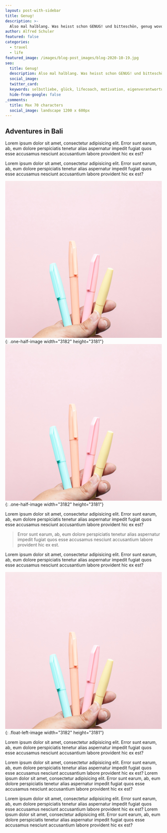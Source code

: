 ```yaml
---
layout: post-with-sidebar
title: Genug!
description: >-
  Also mal halblang. Was heisst schon GENUG! und bitteschön, genug wovon? Nun, das liegt in der Natur der Sache, oder sagen wir besser in der Natur des Menschen. Während für den einen schon die kleinste Belastung genug ist, fängt bei anderen  gerade mal dort der "Spass" so richtig an. 
author: Alfred Schuler
featured: false
categories:
  - travel
  - life
featured_image: /images/blog-post_images/blog-2020-10-19.jpg
seo:
  title: Genug!
  description: Also mal halblang. Was heisst schon GENUG! und bitteschön, genug wovon? Nun, das liegt in der Natur der Sache, oder sagen wir besser in der Natur des Menschen. Während für den einen schon die kleinste Belastung genug ist, fängt bei anderen  gerade mal dort der "Spass" so richtig an.
  social_image:
  twitter_card:
  keywords: selbstliebe, glück, lifecoach, motivation, eigenverantwortung, philosophie
  hide-from-google: false
_comments:
  title: Max 70 characters
  social_image: landscape 1200 x 600px
---
```

## Adventures in Bali

Lorem ipsum dolor sit amet, consectetur adipisicing elit. Error sunt earum, ab, eum dolore perspiciatis tenetur alias aspernatur impedit fugiat quos esse accusamus nesciunt accusantium labore provident hic ex est?

Lorem ipsum dolor sit amet, consectetur adipisicing elit. Error sunt earum, ab, eum dolore perspiciatis tenetur alias aspernatur impedit fugiat quos esse accusamus nesciunt accusantium labore provident hic ex est?

![](/uploads/dee-copper-and-wild-1lbmrktx8gq-unsplash.jpg){: .one-half-image width="3182" height="3181"}![](/uploads/dee-copper-and-wild-1lbmrktx8gq-unsplash.jpg){: .one-half-image width="3182" height="3181"}

Lorem ipsum dolor sit amet, consectetur adipisicing elit. Error sunt earum, ab, eum dolore perspiciatis tenetur alias aspernatur impedit fugiat quos esse accusamus nesciunt accusantium labore provident hic ex est?

> Error sunt earum, ab, eum dolore perspiciatis tenetur alias aspernatur impedit fugiat quos esse accusamus nesciunt accusantium labore provident hic ex est.

Lorem ipsum dolor sit amet, consectetur adipisicing elit. Error sunt earum, ab, eum dolore perspiciatis tenetur alias aspernatur impedit fugiat quos esse accusamus nesciunt accusantium labore provident hic ex est?

![](/uploads/dee-copper-and-wild-1lbmrktx8gq-unsplash.jpg){: .float-left-image width="3182" height="3181"}

Lorem ipsum dolor sit amet, consectetur adipisicing elit. Error sunt earum, ab, eum dolore perspiciatis tenetur alias aspernatur impedit fugiat quos esse accusamus nesciunt accusantium labore provident hic ex est?

Lorem ipsum dolor sit amet, consectetur adipisicing elit. Error sunt earum, ab, eum dolore perspiciatis tenetur alias aspernatur impedit fugiat quos esse accusamus nesciunt accusantium labore provident hic ex est? Lorem ipsum dolor sit amet, consectetur adipisicing elit. Error sunt earum, ab, eum dolore perspiciatis tenetur alias aspernatur impedit fugiat quos esse accusamus nesciunt accusantium labore provident hic ex est?

Lorem ipsum dolor sit amet, consectetur adipisicing elit. Error sunt earum, ab, eum dolore perspiciatis tenetur alias aspernatur impedit fugiat quos esse accusamus nesciunt accusantium labore provident hic ex est? Lorem ipsum dolor sit amet, consectetur adipisicing elit. Error sunt earum, ab, eum dolore perspiciatis tenetur alias aspernatur impedit fugiat quos esse accusamus nesciunt accusantium labore provident hic ex est?
